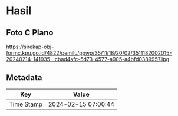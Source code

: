 # Hasil

## Foto C Plano

https://sirekap-obj-formc.kpu.go.id/4822/pemilu/ppwp/35/11/18/20/02/3511182002015-20240214-141935--cbad4afc-5d73-4577-a905-a4bfd0389957.jpg


## Metadata

| Key        | Value               |
| ---------- | ------------------- |
| Time Stamp | 2024-02-15 07:00:44 |



